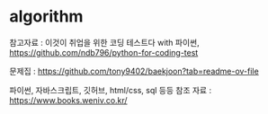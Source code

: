 # algorithm

 참고자료 : 이것이 취업을 위한 코딩 테스트다 with 파이썬, https://github.com/ndb796/python-for-coding-test
 
 문제집 : https://github.com/tony9402/baekjoon?tab=readme-ov-file
 
 파이썬, 자바스크립트, 깃허브, html/css, sql 등등 참조 자료 : https://www.books.weniv.co.kr/
